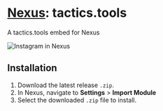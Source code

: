 # [Nexus](https://github.com/aarontburn/nexus-core): tactics.tools

A tactics.tools embed for Nexus

![Instagram in Nexus](repo-assets/image.png)

## Installation
1. Download the latest release `.zip`. 
2. In Nexus, navigate to **Settings** > **Import Module**
3. Select the downloaded `.zip` file to install.
